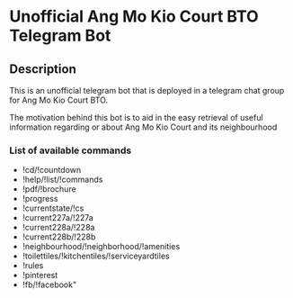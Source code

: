# Unofficial Ang Mo Kio Court BTO Telegram Bot


## Description
This is an unofficial telegram bot that is deployed in a telegram chat group for Ang Mo Kio Court BTO. 

The motivation behind this bot is to aid in the easy retrieval of useful information regarding or about Ang Mo Kio Court and its neighbourhood
### List of available commands

* !cd/!countdown
* !help/!list/!commands
* !pdf/!brochure
* !progress
* !currentstate/!cs
* !current227a/!227a
* !current228a/!228a
* !current228b/!228b
* !neighbourhood/!neighborhood/!amenities
* !toilettiles/!kitchentiles/!serviceyardtiles
* !rules
* !pinterest
* !fb/!facebook"

